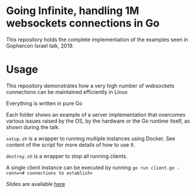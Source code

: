 # Going Infinite, handling 1M websockets connections in Go
This repository holds the complete implementation of the examples seen in Gophercon Israel talk, 2019.

# Usage
This repository demonstrates how a very high number of websockets connections can be maintained efficiently in Linux

Everything is written in pure Go

Each folder shows an example of a server implementation that overcomes various issues raised by the OS, by the hardware or the Go runtime itself, as shown during the talk.

`setup.sh` is a wrapper to running multiple instances using Docker. See content of the script for more details of how to use it.

`destroy.sh` is a wrapper to stop all running clients.

A single client instance can be executed by running `go run client.go -conn=<# connections to establish>`

Slides are available [here](https://speakerdeck.com/eranyanay/going-infinite-handling-1m-websockets-connections-in-go)

